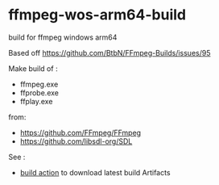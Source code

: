 # ffmpeg-wos-arm64-build

build for ffmpeg windows arm64

Based off https://github.com/BtbN/FFmpeg-Builds/issues/95

Make build of :

- ffmpeg.exe
- ffprobe.exe
- ffplay.exe

from:
- https://github.com/FFmpeg/FFmpeg 
- https://github.com/libsdl-org/SDL

See :
- [build action](https://github.com/dvhh/ffmpeg-wos-arm64-build/actions/workflows/build.yml) to download latest build Artifacts
